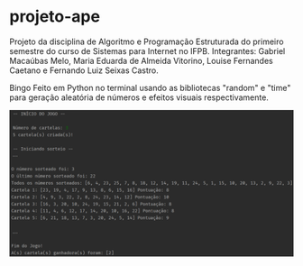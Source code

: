 # projeto-ape
 Projeto da disciplina de Algoritmo e Programação Estruturada do primeiro semestre do curso de Sistemas para Internet no IFPB.
 Integrantes: Gabriel Macaúbas Melo, Maria Eduarda de Almeida Vitorino, Louise Fernandes Caetano e Fernando Luiz Seixas Castro. 

 Bingo Feito em Python no terminal usando as bibliotecas "random" e "time" para geração aleatória de números e efeitos visuais respectivamente.

![Screenshot](screenshot.png)

